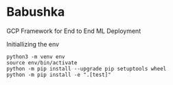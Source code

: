 # Babushka

GCP Framework for End to End ML Deployment 

Initiallizing the env
```
python3 -m venv env
source env/bin/activate
python -m pip install --upgrade pip setuptools wheel
python -m pip install -e ".[test]"
```

